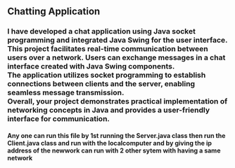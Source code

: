 <h2>  Chatting Application </h2>
<h3> I have developed a chat application using Java socket programming and integrated Java Swing for the user interface. <br>
  This project facilitates real-time communication between users over a network. Users can exchange messages in a chat interface created with Java Swing components.<br>
  The application utilizes socket programming to establish connections between clients and the server, enabling seamless message transmission.<br>
  Overall, your project demonstrates practical implementation of networking concepts in Java and provides a user-friendly interface for communication.</h3>
<h4> Any one can run this file by 1st running the Server.java class then run the Client.java class and run with the localcomputer and by giving the ip address of the newwork can run with 2 other sytem with having 
 a same network</h4>
